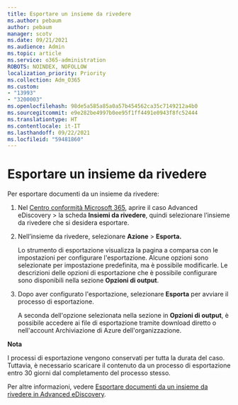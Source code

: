 ```yaml
---
title: Esportare un insieme da rivedere
ms.author: pebaum
author: pebaum
manager: scotv
ms.date: 09/21/2021
ms.audience: Admin
ms.topic: article
ms.service: o365-administration
ROBOTS: NOINDEX, NOFOLLOW
localization_priority: Priority
ms.collection: Adm_O365
ms.custom:
- "13993"
- "3200003"
ms.openlocfilehash: 98de5a585a85a0a57b454562ca35c7149212a4b0
ms.sourcegitcommit: e9e282be4997b0ee95f1ff4491e0943f8fc52444
ms.translationtype: HT
ms.contentlocale: it-IT
ms.lasthandoff: 09/22/2021
ms.locfileid: "59481860"
---
```

# <a name="export-review-sets"></a>Esportare un insieme da rivedere

Per esportare documenti da un insieme da rivedere:

1. Nel [Centro conformità Microsoft 365](https://compliance.microsoft.com/), aprire il caso Advanced eDiscovery > la scheda **Insiemi da rivedere**, quindi selezionare l’insieme da rivedere che si desidera esportare.

1. Nell’insieme da rivedere, selezionare **Azione** > **Esporta.**

    Lo strumento di esportazione visualizza la pagina a comparsa con le impostazioni per configurare l'esportazione. Alcune opzioni sono selezionate per impostazione predefinita, ma è possibile modificarle. Le descrizioni delle opzioni di esportazione che è possibile configurare sono disponibili nella sezione **Opzioni di output**.

1. Dopo aver configurato l'esportazione, selezionare **Esporta** per avviare il processo di esportazione. 

    A seconda dell'opzione selezionata nella sezione in **Opzioni di output**, è possibile accedere ai file di esportazione tramite download diretto o nell'account Archiviazione di Azure dell'organizzazione.

**Nota**

I processi di esportazione vengono conservati per tutta la durata del caso. Tuttavia, è necessario scaricare il contenuto da un processo di esportazione entro 30 giorni dal completamento del processo stesso.

Per altre informazioni, vedere [Esportare documenti da un insieme da rivedere in Advanced eDiscovery](https://docs.microsoft.com/microsoft-365/compliance/export-documents-from-review-set).
